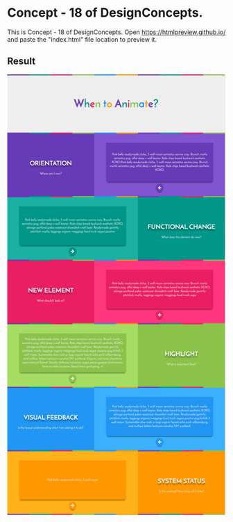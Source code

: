 Concept - 18 of DesignConcepts.
==============================

This is Concept - 18 of DesignConcepts.
Open https://htmlpreview.github.io/ and paste the "index.html" file location to preview it.

Result
-----------
<p align="center">
  <img src="c18.png"/>
</p>
